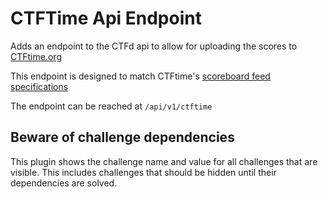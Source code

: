 # CTFTime Api Endpoint
Adds an endpoint to the CTFd api to allow for uploading the scores to [CTFtime.org](https://ctftime.org/)

This endpoint is designed to match CTFtime's [scoreboard feed specifications](https://ctftime.org/json-scoreboard-feed)

The endpoint can be reached at `/api/v1/ctftime`

## Beware of challenge dependencies
This plugin shows the challenge name and value for all challenges that are visible. This includes challenges that should be hidden until their dependencies are solved.
